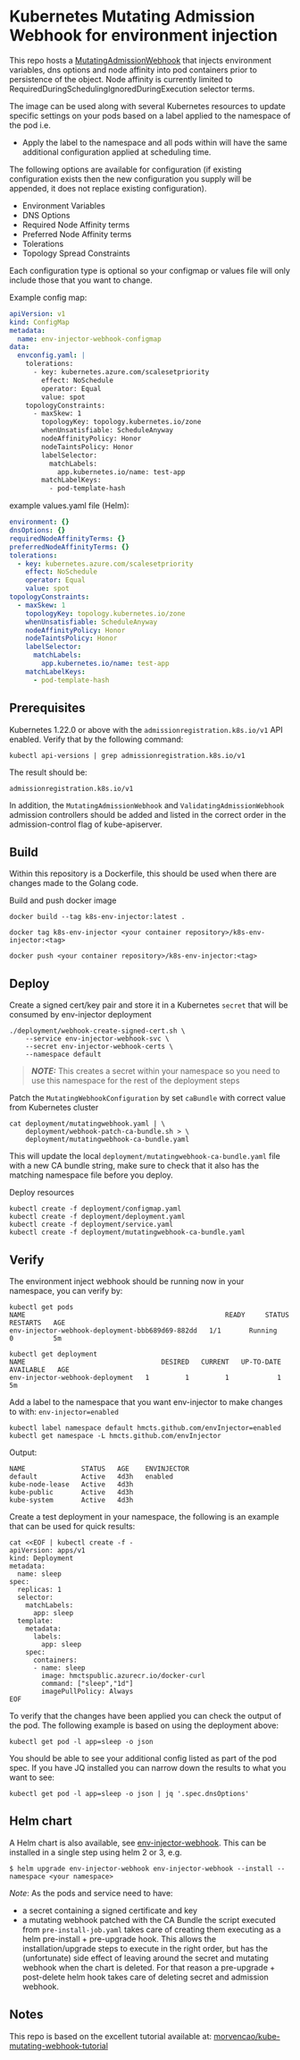# Kubernetes Mutating Admission Webhook for environment injection

This repo hosts a [MutatingAdmissionWebhook](https://kubernetes.io/docs/admin/admission-controllers/#mutatingadmissionwebhook-beta-in-19) that injects environment variables, dns options and node affinity into pod containers prior to persistence of the object.
Node affinity is currently limited to RequiredDuringSchedulingIgnoredDuringExecution selector terms.

The image can be used along with several Kubernetes resources to update specific settings on your pods based on a label applied to the namespace of the pod i.e. 

- Apply the label to the namespace and all pods within will have the same additional configuration applied at scheduling time.

The following options are available for configuration (if existing configuration exists then the new configuration you supply will be appended, it does not replace existing configuration).

- Environment Variables
- DNS Options
- Required Node Affinity terms
- Preferred Node Affinity terms
- Tolerations
- Topology Spread Constraints

Each configuration type is optional so your configmap or values file will only include those that you want to change.

Example config map:

```yaml
apiVersion: v1
kind: ConfigMap
metadata:
  name: env-injector-webhook-configmap
data:
  envconfig.yaml: |
    tolerations:
      - key: kubernetes.azure.com/scalesetpriority
        effect: NoSchedule
        operator: Equal
        value: spot
    topologyConstraints:
      - maxSkew: 1
        topologyKey: topology.kubernetes.io/zone
        whenUnsatisfiable: ScheduleAnyway
        nodeAffinityPolicy: Honor
        nodeTaintsPolicy: Honor
        labelSelector:
          matchLabels:
            app.kubernetes.io/name: test-app
        matchLabelKeys:
          - pod-template-hash
```

example values.yaml file (Helm):

```yaml
environment: {}
dnsOptions: {}
requiredNodeAffinityTerms: {}
preferredNodeAffinityTerms: {}
tolerations:
  - key: kubernetes.azure.com/scalesetpriority
    effect: NoSchedule
    operator: Equal
    value: spot
topologyConstraints:
  - maxSkew: 1
    topologyKey: topology.kubernetes.io/zone
    whenUnsatisfiable: ScheduleAnyway
    nodeAffinityPolicy: Honor
    nodeTaintsPolicy: Honor
    labelSelector:
      matchLabels:
        app.kubernetes.io/name: test-app
    matchLabelKeys:
      - pod-template-hash

```

## Prerequisites

Kubernetes 1.22.0 or above with the `admissionregistration.k8s.io/v1` API enabled. Verify that by the following command:
```
kubectl api-versions | grep admissionregistration.k8s.io/v1
```
The result should be:
```
admissionregistration.k8s.io/v1
```

In addition, the `MutatingAdmissionWebhook` and `ValidatingAdmissionWebhook` admission controllers should be added and listed in the correct order in the admission-control flag of kube-apiserver.

## Build
Within this repository is a Dockerfile, this should be used when there are changes made to the Golang code.

Build and push docker image
   
```
docker build --tag k8s-env-injector:latest .

docker tag k8s-env-injector <your container repository>/k8s-env-injector:<tag>

docker push <your container repository>/k8s-env-injector:<tag>

```

## Deploy

Create a signed cert/key pair and store it in a Kubernetes `secret` that will be consumed by env-injector deployment

```
./deployment/webhook-create-signed-cert.sh \
    --service env-injector-webhook-svc \
    --secret env-injector-webhook-certs \
    --namespace default
```

> **_NOTE:_** This creates a secret within your namespace so you need to use this namespace for the rest of the deployment steps

Patch the `MutatingWebhookConfiguration` by set `caBundle` with correct value from Kubernetes cluster

```
cat deployment/mutatingwebhook.yaml | \
    deployment/webhook-patch-ca-bundle.sh > \
    deployment/mutatingwebhook-ca-bundle.yaml
```

This will update the local `deployment/mutatingwebhook-ca-bundle.yaml` file with a new CA bundle string, make sure to check that it also has the matching namespace file before you deploy.

Deploy resources

```
kubectl create -f deployment/configmap.yaml
kubectl create -f deployment/deployment.yaml
kubectl create -f deployment/service.yaml
kubectl create -f deployment/mutatingwebhook-ca-bundle.yaml
```

## Verify

The environment inject webhook should be running now in your namespace, you can verify by:

```
kubectl get pods
NAME                                                  READY     STATUS    RESTARTS   AGE
env-injector-webhook-deployment-bbb689d69-882dd   1/1       Running   0          5m
```

```
kubectl get deployment
NAME                                  DESIRED   CURRENT   UP-TO-DATE   AVAILABLE   AGE
env-injector-webhook-deployment   1         1         1            1           5m
```

Add a label to the namespace that you want env-injector to make changes to with: `env-injector=enabled`

```
kubectl label namespace default hmcts.github.com/envInjector=enabled
kubectl get namespace -L hmcts.github.com/envInjector
```

Output:

```
NAME              STATUS   AGE    ENVINJECTOR
default           Active   4d3h   enabled
kube-node-lease   Active   4d3h   
kube-public       Active   4d3h   
kube-system       Active   4d3h   
```

Create a test deployment in your namespace, the following is an example that can be used for quick results:

```
cat <<EOF | kubectl create -f -
apiVersion: apps/v1
kind: Deployment
metadata:
  name: sleep
spec:
  replicas: 1
  selector:
    matchLabels:
      app: sleep
  template:
    metadata:
      labels:
        app: sleep
    spec:
      containers:
      - name: sleep
        image: hmctspublic.azurecr.io/docker-curl
        command: ["sleep","1d"]
        imagePullPolicy: Always
EOF
```

To verify that the changes have been applied you can check the output of the pod.
The following example is based on using the deployment above:

```
kubectl get pod -l app=sleep -o json 
```

You should be able to see your additional config listed as part of the pod spec.
If you have JQ installed you can narrow down the results to what you want to see:

```
kubectl get pod -l app=sleep -o json | jq '.spec.dnsOptions'
```

## Helm chart

A Helm chart is also available, see [env-injector-webhook](charts/env-injector-webhook/Chart.yaml).
This can be installed in a single step using helm 2 or 3, e.g.

```
$ helm upgrade env-injector-webhook env-injector-webhook --install --namespace <your namespace>
```

*Note*: As the pods and service need to have:
- a secret containing a signed certificate and key
- a mutating webhook patched with the CA Bundle
the script executed from `pre-install-job.yaml` takes care of creating them executing as a helm pre-install + pre-upgrade hook. 
This allows the installation/upgrade steps to execute in the right order, but has the (unfortunate) side effect of leaving 
around the secret and mutating webhook when the chart is deleted. 
For that reason a pre-upgrade + post-delete helm hook takes care of deleting secret and admission webhook.

## Notes

This repo is based on the excellent tutorial available at: [morvencao/kube-mutating-webhook-tutorial](https://github.com/morvencao/kube-mutating-webhook-tutorial) 
